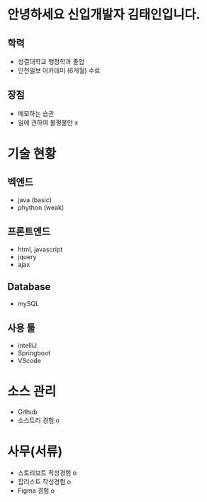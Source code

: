 # 안녕하세요 신입개발자 김태인입니다.

## 학력
- 성결대학교 행정학과 졸업
- 인천일보 아카데미 (6개월) 수료

## 장점
- 메모하는 습관
- 일에 관하여 불평불만 x

# 기술 현황
## 벡엔드
- java (basic)
- phython (weak)

## 프론트엔드
- html, javascript
- jquery
- ajax

## Database 
- mySQL

## 사용 툴
- intelliJ
- Springboot
- VScode

# 소스 관리 
- Github
- 소스트리 경험 o

# 사무(서류)
 - 스토리보트 작성경험 o
 - 잡리스트 작성경험 o
 - Figma 경험 o


